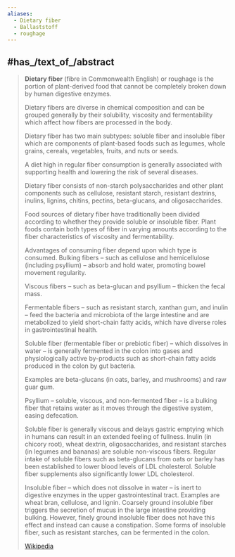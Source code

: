 ```yaml
---
aliases:
  - Dietary fiber
  - Ballaststoff
  - roughage
---
```


## #has_/text_of_/abstract 

> **Dietary fiber** (fibre in Commonwealth English) or roughage is the portion of plant-derived food 
> that cannot be completely broken down by human digestive enzymes. 
> 
> Dietary fibers are diverse in chemical composition and can be grouped generally 
> by their solubility, viscosity and fermentability which affect how fibers are processed in the body. 
> 
> Dietary fiber has two main subtypes: soluble fiber and insoluble fiber 
> which are components of plant-based foods such as legumes, whole grains, cereals, vegetables, fruits, and nuts or seeds. 
> 
> A diet high in regular fiber consumption is generally associated with supporting health 
> and lowering the risk of several diseases. 
> 
> Dietary fiber consists of non-starch polysaccharides and other plant components such as cellulose, 
> resistant starch, resistant dextrins, inulins, lignins, chitins, pectins, beta-glucans, and oligosaccharides.
>
> Food sources of dietary fiber have traditionally been divided 
> according to whether they provide soluble or insoluble fiber. 
> Plant foods contain both types of fiber in varying amounts 
> according to the fiber characteristics of viscosity and fermentability. 
> 
> Advantages of consuming fiber depend upon which type is consumed. 
> Bulking fibers – such as cellulose and hemicellulose (including psyllium) – 
> absorb and hold water, promoting bowel movement regularity. 
> 
> Viscous fibers – such as beta-glucan and psyllium – thicken the fecal mass. 
> 
> Fermentable fibers – such as resistant starch, xanthan gum, and inulin – 
> feed the bacteria and microbiota of the large intestine 
> and are metabolized to yield short-chain fatty acids, 
> which have diverse roles in gastrointestinal health.
>
> Soluble fiber (fermentable fiber or prebiotic fiber) – which dissolves in water – 
> is generally fermented in the colon into gases and physiologically active by-products 
> such as short-chain fatty acids produced in the colon by gut bacteria. 
> 
> Examples are beta-glucans (in oats, barley, and mushrooms) and raw guar gum. 
> 
> Psyllium – soluble, viscous, and non-fermented fiber – is a bulking fiber that retains water 
> as it moves through the digestive system, easing defecation. 
> 
> Soluble fiber is generally viscous and delays gastric emptying which in humans can result in an extended feeling of fullness. Inulin (in chicory root), wheat dextrin, oligosaccharides, and resistant starches (in legumes and bananas) are soluble non-viscous fibers. Regular intake of soluble fibers such as beta-glucans from oats or barley has been established to lower blood levels of LDL cholesterol. Soluble fiber supplements also significantly lower LDL cholesterol.
>
> Insoluble fiber – which does not dissolve in water – is inert to digestive enzymes in the upper gastrointestinal tract. Examples are wheat bran, cellulose, and lignin. Coarsely ground insoluble fiber triggers the secretion of mucus in the large intestine providing bulking. However, finely ground insoluble fiber does not have this effect and instead can cause a constipation. Some forms of insoluble fiber, such as resistant starches, can be fermented in the colon.
>
> [Wikipedia](https://en.wikipedia.org/wiki/Dietary%20fiber) 

